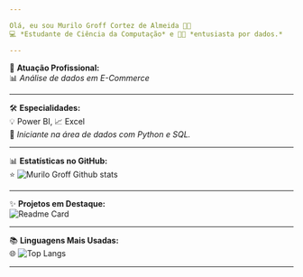 ```yaml
---

Olá, eu sou Murilo Groff Cortez de Almeida 🤟🏻  
💻 *Estudante de Ciência da Computação* e 👨‍💻 *entusiasta por dados.*

---
```


🎯 **Atuação Profissional:**  
📊 *Análise de dados em E-Commerce*

---

🛠️ **Especialidades:**  
💡 Power BI, 📈 Excel  
🐍 *Iniciante na área de dados com Python e SQL.*

---

📊 **Estatísticas no GitHub:**  
⭐ ![Murilo Groff Github stats](https://github-readme-stats.vercel.app/api?username=MuriloGroff&show_icons=True&theme=dark)

---

✨ **Projetos em Destaque:**  
![Readme Card](https://github-readme-stats.vercel.app/api/pin/?username=MuriloGroff&repo=lab-aws-sagemaker-canvas-estoque&theme=dark)

---

📚 **Linguagens Mais Usadas:**  
🌐 ![Top Langs](https://github-readme-stats.vercel.app/api/top-langs/?username=MuriloGroff&show_icons=True&theme=dark)

---

